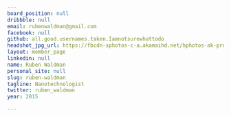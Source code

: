 ```yaml
---
board_position: null
dribbble: null
email: rubenwaldman@gmail.com
facebook: null
github: all.good.usernames.taken.Iamnotsurewhattodo
headshot_jpg_url: https://fbcdn-sphotos-c-a.akamaihd.net/hphotos-ak-prn2/v/t1.0-9/s720x720/625433_10151544223013134_995074550_n.jpg?oh=fa3a62d133bf89781bee7e99d1b21659&oe=5462C989&__gda__=1417782368_6ffa2a6e5f98f5b555305b743fa65aec
layout: member_page
linkedin: null
name: Ruben Waldman
personal_site: null
slug: ruben-waldman
tagline: Nanotechnologist
twitter: ruben_waldman
year: 2015

---
```

